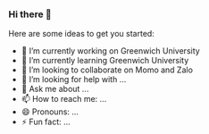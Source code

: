### Hi there 👋


Here are some ideas to get you started:

- 🔭 I’m currently working on Greenwich University
- 🌱 I’m currently learning Greenwich University
- 👯 I’m looking to collaborate on Momo and Zalo
- 🤔 I’m looking for help with ...
- 💬 Ask me about ...
- 📫 How to reach me: ...
- 😄 Pronouns: ...
- ⚡ Fun fact: ...
